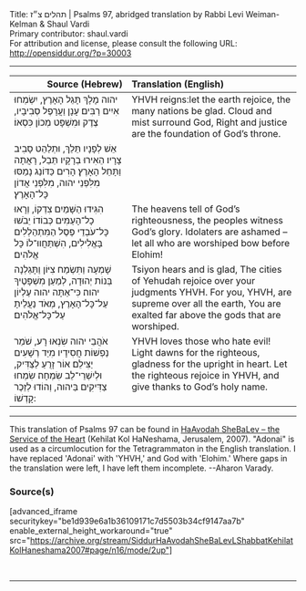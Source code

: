 <html>
<head></head>
<body>
Title: תהלים צ״ז | Psalms 97, abridged translation by Rabbi Levi Weiman-Kelman & Shaul Vardi<br />
Primary contributor: shaul.vardi<br />
For attribution and license, please consult the following URL: <a href="http://opensiddur.org/?p=30003">http://opensiddur.org/?p=30003</a>
<p />
<hr />

<table style="margin-left: auto;margin-right: auto;" class="draggable">
<thead><tr><th id="x" style="text-align: right;">Source (Hebrew)</th><th style="text-align: left;">Translation (English)</th></tr></thead>
<tbody>
<tr><td style="vertical-align:top;">
<div class="liturgy"><span lang="he">
יהוה מָלָךְ 
תָּגֵל הָאָרֶץ, 
יִשְׂמְחוּ אִיִים רַבִּים׃ 
עָנָן וַעֲרָפֶל סְבִיבָיו, 
צֶדֶק וּמִשְׁפָּט מְכוֹן כִּסְאוֹ׃ 
</span></div></td>
 
<td style="vertical-align:top;">
<div class="english">
YHVH reigns׃ 
let the earth rejoice, 
the many nations be glad.
Cloud and mist surround God,
Right and justice are the foundation of God’s throne.
</div></td></tr>


<tr><td style="vertical-align:top;">
<div class="liturgy"><span lang="he">
אֵשׁ לְפָנָיו תֵּלֵךְ, 
וּתְלַהֵט סָבִיב צָרָיו׃ 
הֵאִירוּ בְרָקָיו תֵּבֵל, רָאֲתָה וַתָּחֵל הָאָרֶץ׃ 
הָרִים כַּדּוֹנַג נָמַסּוּ מִלִּפְנֵי יהוה, 
מִלִּפְנֵי אֲדוֹן כָּל־הָאָרֶץ׃ 
</span></div></td>
 
<td style="vertical-align:top;">
<div class="english">

</div></td></tr>


<tr><td style="vertical-align:top;">
<div class="liturgy"><span lang="he">
הִגִּידוּ הַשָּׁמַיִם צִדְקוֹ, 
וְרָאוּ כָל־הָעַמִּים כְּבוֹדוֹ׃ 
יֵבֹשׁוּ כָּל־עֹבְדֵי פֶסֶל הַמִּתְהַלְלִים בָּאֱלִילִים, 
הִשְׁתַּחֲווּ־לוֹ כָּל אֱלֹהִים׃ 
</span></div></td>
 
<td style="vertical-align:top;">
<div class="english">
The heavens tell of God’s righteousness, 
the peoples witness God’s glory.
Idolaters are ashamed – 
let all who are worshiped bow before Elohim!
</div></td></tr>


<tr><td style="vertical-align:top;">
<div class="liturgy"><span lang="he">
שָׁמְעָה וַתִּשְׂמַח צִיּוֹן 
וַתָּגֵלְנָה בְּנוֹת יְהוּדָה, לְמַעַן מִשְׁפָּטֶיךָ יהוה׃ 
כִּי־אַתָּה יהוה עֶלְיוֹן עַל־כָּל־הָאָרֶץ, 
מְאֹד נַעֲלֵיתָ עַל־כָּל־אֱלֹהִים׃ 
</span></div></td>
 
<td style="vertical-align:top;">
<div class="english">
Tsiyon hears and is glad,
The cities of Yehudah rejoice over your judgments YHVH.
For you, YHVH, are supreme over all the earth,
You are exalted far above the gods that are worshiped.
</div></td></tr>


<tr><td style="vertical-align:top;">
<div class="liturgy"><span lang="he">
אֹהֲבֵי יהוה שִׂנְאוּ רָע, 
שֹׁמֵר נַפְשׁוֹת חֲסִידָיו 
מִיַּד רְשָׁעִים יַצִּילֵם׃ 
אוֹר זָרֻעַ לַצַּדִּיק, 
וּלְיִשְׁרֵי־לֵב שִׂמְחָה׃ 
שִׂמְחוּ צַדִּיקִים בַּיהוה, 
וְהוֹדוּ לְזֵכֶר קָדְשׁוֹ:
</span></div></td>
 
<td style="vertical-align:top;">
<div class="english">
YHVH loves those who hate evil!
&nbsp;
&nbsp;
Light dawns for the righteous, 
gladness for the upright in heart.
Let the righteous rejoice in YHVH, 
and give thanks to God’s holy name.
</div></td></tr>
</tbody></table>

<hr />

This translation of Psalms 97 can be found in <a href="http://opensiddur.org/?p=12061">HaAvodah SheBaLev – the Service of the Heart</a> (Kehilat Kol HaNeshama, Jerusalem, 2007). "Adonai" is used as a circumlocution for the Tetragrammaton in the English translation. I have replaced 'Adonai' with 'YHVH,' and God with 'Elohim.' Where gaps in the translation were left, I have left them incomplete. --Aharon Varady.

<h3>Source(s)</h3>

[advanced_iframe securitykey="be1d939e6a1b36109171c7d5503b34cf9147aa7b" enable_external_height_workaround="true" src="https://archive.org/stream/SiddurHaAvodahSheBaLevLShabbatKehilatKolHaneshama2007#page/n16/mode/2up"]

&nbsp;

<hr />

&nbsp;
</body>
</html>